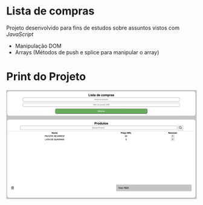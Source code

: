 # Lista de compras

Projeto desenvolvido para fins de estudos sobre assuntos vistos com *JavaScript*

- Manipulação DOM 
- Arrays (Métodos de push e splice para manipular o array)


# Print do Projeto
![print.png (2100×1339)](https://raw.githubusercontent.com/alanosms/listaCompras/main/print.png)



